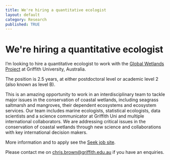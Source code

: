 ```yaml
---
title: We're hiring a quantitative ecologist
layout: default
category: Research
published: TRUE
---
```


# We're hiring a quantitative ecologist

I’m looking to hire a quantitative ecologist to work with the [Global Wetlands Project](https://globalwetlandsproject.org/) at Griffith University, Australia.

The position is 2.5 years, at either postdoctoral level or academic level 2 (also known as level B).

This is an amazing opportunity to work in an interdisciplinary team to tackle major issues in the conservation of coastal wetlands, including seagrass saltmarsh and mangroves, their dependent ecosystems and ecosystem services. Our team includes marine ecologists, statistical ecologists, data scientists and a science communicator at Griffith Uni and multiple international collaborators. We are addressing critical issues in the conservation of coastal wetlands through new science and collaborations with key international decision makers.

More information and to apply see the [Seek job site](https://www.seek.com.au/job/39254431?searchrequesttoken=2826ead6-4d5b-45cc-9295-3829f7dfbfb5&type=standard).

Please contact me on chris.brown@griffith.edu.au if you have an enquiries.
